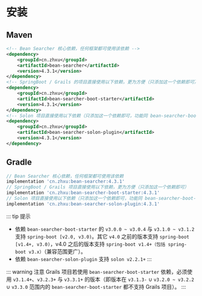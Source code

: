 # 安装

## Maven

```xml
<!-- Bean Searcher 核心依赖，任何框架都可使用该依赖 -->
<dependency>
    <groupId>cn.zhxu</groupId>
    <artifactId>bean-searcher</artifactId>
    <version>4.3.1</version>
</dependency>
<!-- SpringBoot / Grails 的项目直接使用以下依赖，更为方便（只添加这一个依赖即可） -->
<dependency>
    <groupId>cn.zhxu</groupId>
    <artifactId>bean-searcher-boot-starter</artifactId>
    <version>4.3.1</version>
</dependency>
<!-- Solon 项目直接使用以下依赖（只添加这一个依赖即可，功能同 bean-searcher-boot-starter） -->
<dependency>
    <groupId>cn.zhxu</groupId>
    <artifactId>bean-searcher-solon-plugin</artifactId>
    <version>4.3.1</version>
</dependency>
```

## Gradle

```gradle
// Bean Searcher 核心依赖，任何框架都可使用该依赖
implementation 'cn.zhxu:bean-searcher:4.3.1'
// SpringBoot / Grails 项目直接使用以下依赖，更为方便（只添加这一个依赖即可）
implementation 'cn.zhxu:bean-searcher-boot-starter:4.3.1'
// Solon 项目直接使用以下依赖（只添加这一个依赖即可，功能同 bean-searcher-boot-starter）
implementation 'cn.zhxu:bean-searcher-solon-plugin:4.3.1'
```

::: tip 提示
* 依赖 `bean-searcher-boot-starter` 的 `v3.0.0 ~ v3.0.4` 与 `v3.1.0 ~ v3.1.2` 支持 `spring-boot [v2.0, v3.0)`。其它 `v4.0` 之前的版本支持 `spring-boot [v1.4+, v3.0)`，v4.0 之后的版本支持 `spring-boot v1.4+（包括 spring-boot v3.x）`（兼容范围更广）。
* 依赖 `bean-searcher-solon-plugin` 支持 `solon v2.2.1+` 
:::

::: warning 注意
Grails 项目若使用 `bean-searcher-boot-starter` 依赖，必须使用 `v3.1.4+`、`v3.2.3+` 与 `v3.3.1+` 的版本（即版本在 `v3.1.3-` ∪ `v3.2.0 ~ v3.2.2` ∪ `v3.3.0` 范围内的 `bean-searcher-boot-starter` 都不支持 Grails 项目）。
:::
